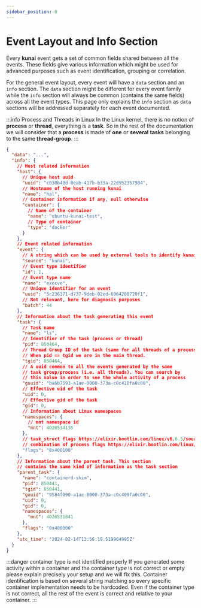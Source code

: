 ```yaml
---
sidebar_position: 0
---
```


# Event Layout and Info Section

Every **kunai** event gets a set of common fields shared between all the events. These fields give various information which might be used for advanced purposes such as event identification, grouping or correlation.

For the general event layout, every event will have a `data` section and an `info` section. The `data` section might be different for every event family while the `info` section will always be common (contains the same fields) across all the event types. This page only explains the `info` section as `data` sections will be addressed separately for each event documented.

:::info Process and Threads in Linux
In the Linux kernel, there is no notion of **process** or **thread**, everything is a **task**. So in the rest of the documentation we will consider that a **process** is made of **one** or **several** **tasks** belonging to the same **thread-group**.
:::

```json
{
  "data": "...",
  "info": {
    // Host related information
    "host": {
      // Unique host uuid
      "uuid": "c030b40d-0eab-417b-b33a-22d952357984",
      // Hostname of the host running kunai
      "name": "hal",
      // Container information if any, null otherwise
      "container": {
        // Name of the container
        "name": "ubuntu-kunai-test",
        // Type of container
        "type": "docker"
      }
    },
    // Event related information
    "event": {
      // A string which can be used by external tools to identify kunai's logs
      "source": "kunai",
      // Event type identifier
      "id": 1,
      // Event type name
      "name": "execve",
      // Unique identifier for an event
      "uuid": "5c236371-d737-9deb-02ed-6964280720f1",
      // Not relevant, here for diagnosis purposes
      "batch": 44
    },
    // Information about the task generating this event
    "task": {
      // Task name
      "name": "ls",
      // Identifier of the task (process or thread)
      "pid": 850464,
      // Thread Group ID of the task (same for all threads of a process)
      // When pid == tgid we are in the main thread.
      "tgid": 850464,
      // A uuid common to all the events generated by the same
      // task group/process (i.e. all threads). You can search by
      // this value in order to see the whole activity of a process
      "guuid": "ba6b7593-a1ae-0000-373a-c0c420fa0c00",
      // Effective uid of the task
      "uid": 0,
      // Effective gid of the task
      "gid": 0,
      // Information about Linux namespaces
      "namespaces": {
        // mnt namespace id
        "mnt": 4026534135
      },
      // task_struct flags https://elixir.bootlin.com/linux/v6.6.5/source/include/linux/sched.h#L767
      // combination of process flags https://elixir.bootlin.com/linux/v6.6.5/source/include/linux/sched.h#L1726
      "flags": "0x400100"
    },
    // Information about the parent task. This section
    // contains the same kind of information as the task section
    "parent_task": {
      "name": "containerd-shim",
      "pid": 850441,
      "tgid": 850441,
      "guuid": "9584f090-a1ae-0000-373a-c0c409fa0c00",
      "uid": 0,
      "gid": 0,
      "namespaces": {
        "mnt": 4026531841
      },
      "flags": "0x400000"
    },
    "utc_time": "2024-02-14T13:56:19.519964995Z"
  }
}
```

:::danger container type is not identified properly
If you generated some activity within a container and the container type is not
correct or empty please explain precisely your setup and we will fix this. Container identification is based on several string matching so every specific container implementation needs to be hardcoded. Even if the container type is not correct, all the rest of the event is correct and relative to your container.
:::
